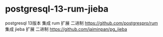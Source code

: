 # postgresql-13-rum-jieba

postgresql 13版本
集成 rum 扩展 二进制 https://github.com/postgrespro/rum
集成 jieba 扩展 二进制 https://github.com/jaiminpan/pg_jieba
